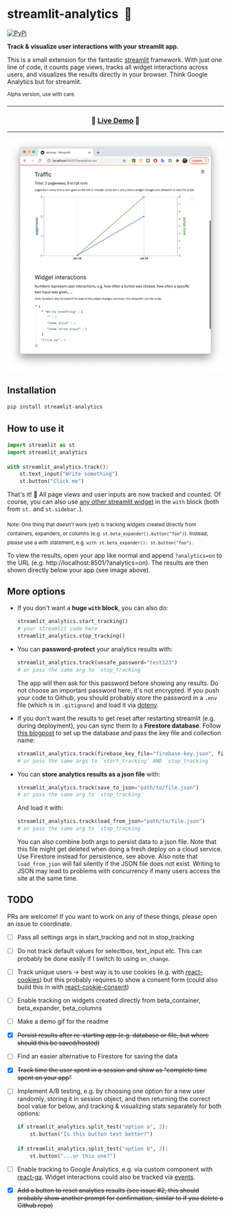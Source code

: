 # streamlit-analytics &nbsp;👀

[![PyPi](https://img.shields.io/pypi/v/streamlit-analytics)](https://pypi.org/project/streamlit-analytics/)

**Track & visualize user interactions with your streamlit app.**

This is a small extension for the fantastic [streamlit](https://www.streamlit.io/)
framework. With just one line of code, it counts page views, tracks all widget
interactions across users, and visualizes the results directly in your browser.
Think Google Analytics but for streamlit.

<sup>Alpha version, use with care.</sup>

---

<h3 align="center">
  🎈 <a href="https://share.streamlit.io/jrieke/streamlit-analytics/main/examples/sharing-demo.py?analytics=on">Live Demo</a> 🎈
</h3>

---

<p align="center">
    <a href="https://share.streamlit.io/jrieke/streamlit-analytics/main/examples/sharing-demo.py?analytics=on"><img src="images/example.png" width=600></a>
</p>

## Installation

```bash
pip install streamlit-analytics
```

## How to use it

```python
import streamlit as st
import streamlit_analytics

with streamlit_analytics.track():
    st.text_input("Write something")
    st.button("Click me")
```

That's it! 🎈 All page views and user inputs are now tracked and counted. Of course,
you can also use [any other streamlit widget](https://docs.streamlit.io/en/stable/api.html#add-widgets-to-sidebar)
in the `with` block (both from `st.` and `st.sidebar.`).

<sub>Note: One thing that doesn't work (yet) is tracking widgets created directly from
containers, expanders, or columns (e.g. `st.beta_expander().button("foo")`). Instead,
please use a with statement, e.g. `with st.beta_expander(): st.button("foo")`.</sub>

To view the results, open your app like normal and append `?analytics=on` to the URL
(e.g. http://localhost:8501/?analytics=on). The results are then shown directly below
your app (see image above).

## More options

- If you don't want a **huge `with` block**, you can also do:

  ```python
  streamlit_analytics.start_tracking()
  # your streamlit code here
  streamlit_analytics.stop_tracking()
  ```

- You can **password-protect** your analytics results with:

  ```python
  streamlit_analytics.track(unsafe_password="test123")
  # or pass the same arg to `stop_tracking`
  ```

  The app will then ask for this password before showing any results. Do not choose an
  important password here, it's not encrypted. If you push your code to Github, you
  should probably store the password in a `.env` file (which is in `.gitignore`) and
  load it via [dotenv](https://github.com/theskumar/python-dotenv).

- If you don't want the results to get reset after restarting streamlit (e.g. during
  deployment), you can sync them to a **Firestore database**. Follow
  [this blogpost](https://blog.streamlit.io/streamlit-firestore/) to set up the database
  and pass the key file and collection name:

  ```python
  streamlit_analytics.track(firebase_key_file="firebase-key.json", firebase_collection_name="counts")
  # or pass the same args to `start_tracking` AND `stop_tracking`
  ```

- You can **store analytics results as a json file** with:

  ```python
  streamlit_analytics.track(save_to_json="path/to/file.json")
  # or pass the same arg to `stop_tracking`
  ```

  And load it with:

  ```python
  streamlit_analytics.track(load_from_json="path/to/file.json")
  # or pass the same arg to `stop_tracking`
  ```

  You can also combine both args to persist data to a json file. Note that this 
  file might get deleted when doing a fresh deploy on a cloud service. Use Firestore
  instead for persistence, see above. Also note that `load_from_json` will fail silently
  if the JSON file does not exist. Writing to JSON may lead to problems with concurrency 
  if many users access the site at the same time.

## TODO

PRs are welcome! If you want to work on any of these things, please open an issue to coordinate.

- [ ] Pass all settings args in start_tracking and not in stop_tracking
- [ ] Do not track default values for selectbox, text_input etc. This can probably be done easily if I switch to using `on_change`. 
- [ ] Track unique users -> best way is to use cookies (e.g. with [react-cookies](https://www.npmjs.com/package/react-cookie)) but this probably requires to show a consent form (could also build this in with [react-cookie-consent](https://www.npmjs.com/package/react-cookie-consent))
- [ ] Enable tracking on widgets created directly from beta_container, beta_expander, beta_columns
- [ ] Make a demo gif for the readme
- [x] ~~Persist results after re-starting app (e.g. database or file, but where should this be saved/hosted)~~
- [ ] Find an easier alternative to Firestore for saving the data
- [x] ~~Track time the user spent in a session and show as "complete time spent on your app"~~
- [ ] Implement A/B testing, e.g. by choosing one option for a new user randomly, storing it in session object, and then returning the correct bool value for below, and tracking & visualizing stats separately for both options:

  ```python
  if streamlit_analytics.split_test("option a", 2):
      st.button("Is this button text better?")

  if streamlit_analytics.split_test("option b", 2):
      st.button("...or this one?")
  ```

- [ ] Enable tracking to Google Analytics, e.g. via custom component with [react-ga](https://github.com/react-ga/react-ga). Widget interactions could also be tracked via [events](https://github.com/react-ga/react-ga#reactgaeventargs).
- [x] ~~Add a button to reset analytics results (see issue #2, this should probably show another prompt for confirmation, similar to if you delete a Github repo)~~
